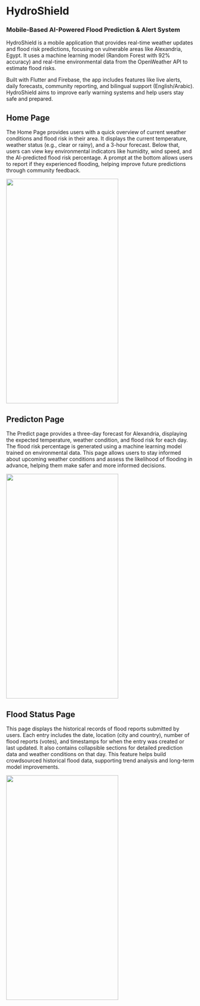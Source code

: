 # HydroShield 

### Mobile-Based AI-Powered Flood Prediction & Alert System
HydroShield is a mobile application that provides real-time weather updates and flood risk predictions, focusing on vulnerable areas like Alexandria, Egypt. It uses a machine learning model (Random Forest with 92% accuracy) and real-time environmental data from the OpenWeather API to estimate flood risks.

Built with Flutter and Firebase, the app includes features like live alerts, daily forecasts, community reporting, and bilingual support (English/Arabic). HydroShield aims to improve early warning systems and help users stay safe and prepared.



## Home Page 
The Home Page provides users with a quick overview of current weather conditions and flood risk in their area. It displays the current temperature, weather status (e.g., clear or rainy), and a 3-hour forecast. Below that, users can view key environmental indicators like humidity, wind speed, and the AI-predicted flood risk percentage. A prompt at the bottom allows users to report if they experienced flooding, helping improve future predictions through community feedback.



<img src="https://github.com/user-attachments/assets/ff8fb706-457a-4dbf-9345-b14a9ff3622c" width="300" height="600">



## Predicton Page
The Predict page provides a three-day forecast for Alexandria, displaying the expected temperature, weather condition, and flood risk for each day. The flood risk percentage is generated using a machine learning model trained on environmental data. This page allows users to stay informed about upcoming weather conditions and assess the likelihood of flooding in advance, helping them make safer and more informed decisions.



<img src="https://github.com/user-attachments/assets/8bd9721b-b86b-405e-9d65-7de66e379a7b" width="300" height="600">



## Flood Status Page
This page displays the historical records of flood reports submitted by users. Each entry includes the date, location (city and country), number of flood reports (votes), and timestamps for when the entry was created or last updated. It also contains collapsible sections for detailed prediction data and weather conditions on that day. This feature helps build crowdsourced historical flood data, supporting trend analysis and long-term model improvements.


<img src="https://github.com/user-attachments/assets/2179cffc-c4fe-4ba5-9bea-9e3a7211c9e7" width="300" height="600">

